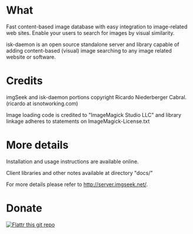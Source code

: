 # What

Fast content-based image database with easy integration to image-related web sites. Enable your users to search for images by visual similarity.

isk-daemon is an open source standalone server and library capable of adding content-based (visual) image searching to any image related website or software.

# Credits

imgSeek and isk-daemon portions copyright Ricardo Niederberger Cabral.
(ricardo at isnotworking.com)

Image loading code is credited to "ImageMagick Studio LLC" and library linkage adheres to statements on ImageMagick-License.txt

# More details

Installation and usage instructions are available online.

Client libraries and other notes available at directory "docs/"

For more details please refer to http://server.imgseek.net/.

# Donate

[![Flattr this git repo](http://api.flattr.com/button/flattr-badge-large.png)](https://flattr.com/submit/auto?user_id=rnc000&url=https://github.com/ricardocabral/iskdaemon&title=iskdaemon&language=en_GB&tags=github&category=software)

